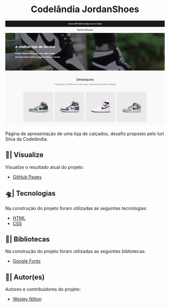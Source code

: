 <h1 align="center">Codelândia JordanShoes</h1>

![Visão Geral](assets/img/codelandia-jordanshoes.jpg)

Página de apresentação de uma loja de calçados, desafio proposto pelo Iuri Silva da Codelândia.

## 🔎| Visualize
Visualize o resultado atual do projeto:

- [GitHub Pages](https://wesley-nilton.github.io/codelandia-jordanshoes/)

## 🛸| Tecnologias
Na construção do projeto foram utilizadas as seguintes tecnologias:

- [HTML](https://developer.mozilla.org/pt-BR/docs/Web/HTML)
- [CSS](https://developer.mozilla.org/pt-BR/docs/Web/CSS)

## 🎯| Bibliotecas
Na construção do projeto foram utilizadas as seguintes bibliotecas:

- [Google Fonts](https://fonts.google.com/)

## 👥| Autor(es)
Autores e contribuidores do projeto:

- [Wesley Nilton](https://github.com/Wesley-Nilton)